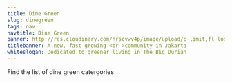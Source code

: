 ```yaml
---
title: Dine Green
slug: dinegreen
tags: nav
navtitle: Dine Green
banner: http://res.cloudinary.com/hrscywv4p/image/upload/c_limit,fl_lossy,h_1500,w_2000,f_auto,q_auto/v1/1378019/kilarov-zaneit-634702-unsplash_zfrfwx.jpg
titlebanner: A new, fast growing <br >community in Jakarta
whiteslogan: Dedicated to greener living in The Big Durian
---
```


<p class="lead">Find the list of dine green catergories </p>
